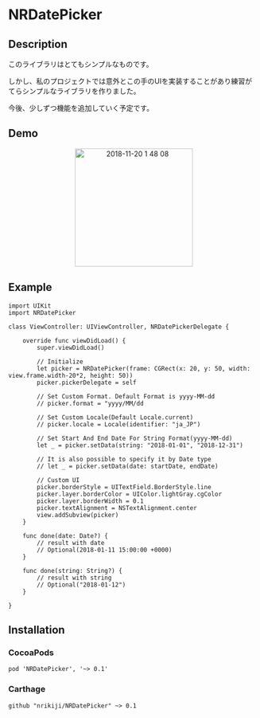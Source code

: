 # NRDatePicker

## Description
このライブラリはとてもシンプルなものです。  
  
しかし、私のプロジェクトでは意外とこの手のUIを実装することがあり練習がてらシンプルなライブラリを作りました。  
  
今後、少しずつ機能を追加していく予定です。

## Demo
<p align="center">
  <img width="237" alt="2018-11-20 1 48 08" src="https://user-images.githubusercontent.com/4780752/48722913-98da5700-ec68-11e8-8df0-1db80a4e69b3.png">
</p>

## Example
```
import UIKit
import NRDatePicker

class ViewController: UIViewController, NRDatePickerDelegate {

    override func viewDidLoad() {
        super.viewDidLoad()
        
        // Initialize
        let picker = NRDatePicker(frame: CGRect(x: 20, y: 50, width: view.frame.width-20*2, height: 50))
        picker.pickerDelegate = self

        // Set Custom Format. Default Format is yyyy-MM-dd
        // picker.format = "yyyy/MM/dd

        // Set Custom Locale(Default Locale.current)
        // picker.locale = Locale(identifier: "ja_JP")
        
        // Set Start And End Date For String Format(yyyy-MM-dd)
        let _ = picker.setData(string: "2018-01-01", "2018-12-31")

        // It is also possible to specify it by Date type
        // let _ = picker.setData(date: startDate, endDate)
        
        // Custom UI
        picker.borderStyle = UITextField.BorderStyle.line
        picker.layer.borderColor = UIColor.lightGray.cgColor
        picker.layer.borderWidth = 0.1
        picker.textAlignment = NSTextAlignment.center
        view.addSubview(picker)
    }
    
    func done(date: Date?) {
        // result with date
        // Optional(2018-01-11 15:00:00 +0000)
    }
    
    func done(string: String?) {
        // result with string
        // Optional("2018-01-12")
    }
    
}

```

## Installation

### CocoaPods
```
pod 'NRDatePicker', '~> 0.1'
```

### Carthage
```
github "nrikiji/NRDatePicker" ~> 0.1
```
